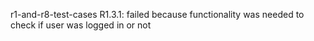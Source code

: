 r1-and-r8-test-cases
R1.3.1: failed because functionality was needed to check if user was logged in or not